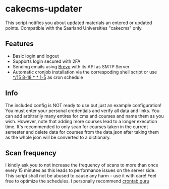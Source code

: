 # cakecms-updater
This script notifies you about updated materials an entered or updated points.
Compatible with the Saarland Universities "cakecms" only.

## Features
- Basic login and logout
- Supports login secured with 2FA
- Sending emails using [Brevo](https://www.brevo.com/) with its API as SMTP Server
- Automatic cronjob installation via the correspoding shell script or use [*/15 8-18 * * 1-5](https://crontab.guru/#*/15_8-18_*_*_1-5) as cron schedule

## Info
The included config is NOT ready to use but just an example configuration! You must enter your personal credentials and verify all data and links. You can add arbitrarily many entires for cms and courses and name them as you wish. However, note that adding more courses lead to a longer execution time. It's recommended to only scan for courses taken in the current semester and delete data for courses from the data.json after taking them as the whole json will be converted to a dictionary.

## Scan frequency
I kindly ask you to not increase the frequency of scans to more than once every 15 minutes as this leads to performance issues on the server side. This script shall not be abused to cause any harm - use it with care!
Feel free to optimize the schedules. I personally recommend [crontab.guru](https://crontab.guru/#*/15_8-18_*_*_1-5)